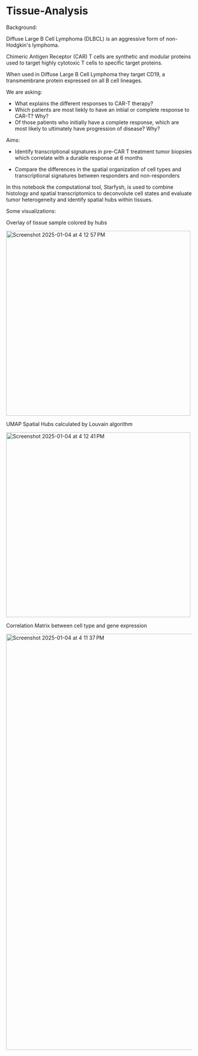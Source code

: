 # Tissue-Analysis
Background:

Diffuse Large B Cell Lymphoma (DLBCL) is an aggressive form of non-Hodgkin's lymphoma. 

Chimeric Antigen Receptor (CAR) T cells are synthetic and modular proteins used to target highly cytotoxic T cells to specific target proteins.

When used in Diffuse Large B Cell Lymphoma they target CD19, a transmembrane protein expressed on all B cell lineages.

We are asking: 
- What explains the different responses to CAR-T therapy? 
- Which patients are most liekly to have an intiial or complete response to CAR-T? Why?
- Of those patients who initially have a complete response, which are most likely to ultimately have progression of disease? Why?

Aims: 
- Identify transcriptional signatures in pre-CAR T treatment tumor biopsies which correlate with a durable response at 6 months

- Compare the differences in the spatial organization of cell types and transcriptional signatures between responders and non-responders

In this notebook the computational tool, Starfysh, is used to combine histology and spatial transcriptomics to deconvolute cell states and evaluate tumor heterogeneity and identify spatial hubs within tissues. 

Some visualizations:

Overlay of tissue sample colored by hubs 


<img width="500" alt="Screenshot 2025-01-04 at 4 12 57 PM" src="https://github.com/user-attachments/assets/3499ae7e-437a-4f16-966e-c02d3b0c24fe" />



UMAP Spatial Hubs calculated by Louvain algorithm

<img width="500" alt="Screenshot 2025-01-04 at 4 12 41 PM" src="https://github.com/user-attachments/assets/adc48583-b121-4477-b5bf-4c3a2a99394b" />


Correlation Matrix between cell type and gene expression


<img width="1125" alt="Screenshot 2025-01-04 at 4 11 37 PM" src="https://github.com/user-attachments/assets/dd0605ef-b5ad-4d42-83b8-c60747eb025f" />


